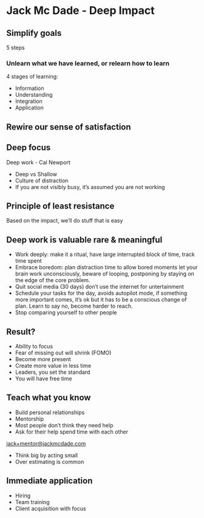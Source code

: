 # Jack Mc Dade - Deep Impact
## Simplify goals
5 steps

### Unlearn what we have learned, or relearn how to learn
 4 stages of learning: 
- Information
- Understanding
- Integration
- Application

## Rewire our sense of satisfaction
## Deep focus
Deep work - Cal Newport

- Deep vs Shallow
- Culture of distraction
- If you are not visibly busy, it’s assumed you are not working

## Principle of least resistance
Based on the impact, we’ll do stuff that is easy

## Deep work is valuable rare & meaningful
- Work deeply: make it a ritual, have large interrupted block of time, track time spent
- Embrace boredom: plan distraction time to allow bored moments let your brain work unconsciously, beware of looping, postponing by staying on the edge of the core problem.
- Quit social media (30 days) don’t use the internet for untertainment
- Schedule your tasks for the day, avoids autopilot mode, if something more important comes, it’s ok but it has to be a conscious change of plan. Learn to say no, become harder to reach.
- Stop comparing yourself to other people

## Result?
- Ability to focus
- Fear of missing out will shrink (FOMO)
- Become more present
- Create more value in less time
- Leaders, you set the standard
- You will have free time

## Teach what you know
- Build personal relationships
- Mentorship
- Most people don’t think they need help
- Ask for their help spend time with each other

jack+mentor@jackmcdade.com

- Think big by acting small
- Over estimating is common

## Immediate application

- Hiring
- Team training
- Client acquisition with focus
